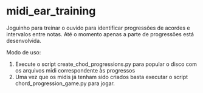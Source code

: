 # midi_ear_training
Joguinho para treinar o ouvido para identificar progressões de acordes e intervalos entre notas.
Até o momento apenas a parte de progressões está desenvolvida.

Modo de uso:
1) Execute o script create_chod_progressions.py para popular o disco com os arquivos midi correspondente às progressos
2) Uma vez que os midis já tenham sido criados basta executar o script chord_progression_game.py para jogar.
